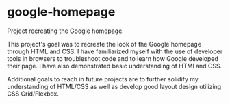 # google-homepage
Project recreating the Google homepage.


This project's goal was to recreate the look of the Google homepage through HTML and CSS. I have familiarized myself with the use of developer tools in browsers to troubleshoot code and to learn how Google developed their page. I have also demonstrated basic understanding of HTMl and CSS. 

Additional goals to reach in future projects are to further solidify my understanding of HTML/CSS as well as develop good layout design utilizing CSS Grid/Flexbox.